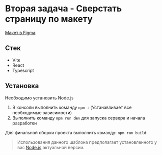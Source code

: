 # Вторая задача - Сверстать страницу по макету

[Макет в Figma](https://www.figma.com/file/ja6QtJ9gv2JuxSDIAClL1O/Welbex?node-id=0%3A1)

## Стек

- Vite
- React
- Typescript

## Установка

Необходимо установить Node.js

1. В консоли выполнить команду `npm i` (Устанавливает все необходимые зависимости)
2. Выполнить команду `npm run dev` для запуска сервера и начала разработки

Для финальной сборки проекта выполнить команду: `npm run build`.

> Использования данного шаблона предполагает установленного у вас [Node.js](https://nodejs.org/) актуальной версии.

